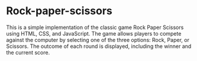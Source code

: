 # Rock-paper-scissors
This is a simple implementation of the classic game Rock Paper Scissors using HTML, CSS, and JavaScript. The game allows players to compete against the computer by selecting one of the three options: Rock, Paper, or Scissors. The outcome of each round is displayed, including the winner and the current score. 
